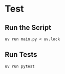 # Test

## Run the Script

```shell
uv run main.py < uv.lock
```

## Run Tests

```shell
uv run pytest
```
